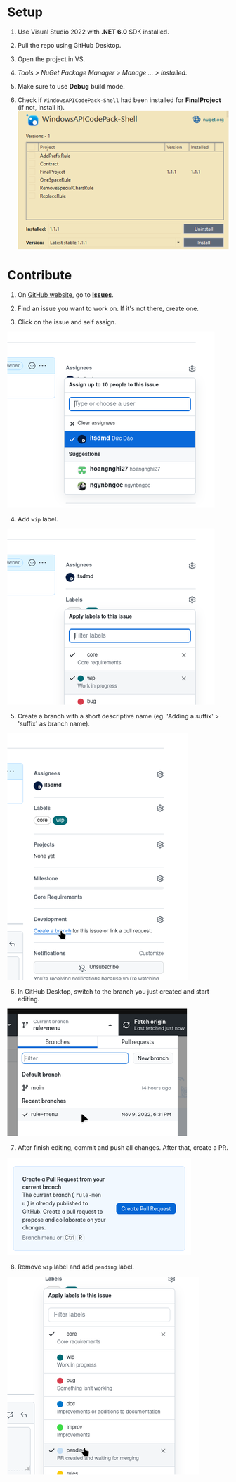 # Setup
1. Use Visual Studio 2022 with **.NET 6.0** SDK installed.

2. Pull the repo using GitHub Desktop.

3. Open the project in VS.

4. *Tools > NuGet Package Manager > Manage ... > Installed*.

5. Make sure to use **Debug** build mode.

6. Check if `WindowsAPICodePack-Shell` had been installed for **FinalProject** (if not, install it). ![](doc/res/vs-nuget.png)


# Contribute
1. On [GitHub website](https://github.com/itsdmd/CS202-Final), go to [**Issues**](https://github.com/itsdmd/CS202-Final/issues).

2. Find an issue you want to work on. If it's not there, create one.

3. Click on the issue and self assign.

![](doc/res/gh-self-assign.png)

4. Add `wip` label.

![](doc/res/gh-wip-label.png)

5. Create a branch with a short descriptive name (eg. 'Adding a suffix' > 'suffix' as branch name).

![](doc/res/gh-create-branch.png)

6. In GitHub Desktop, switch to the branch you just created and start editing.

![](doc/res/ghd-switch-branch.png)

7. After finish editing, commit and push all changes. After that, create a PR.

![](doc/res/ghd-create-pr.png)

8. Remove `wip` label and add `pending` label.

![](doc/res/gh-pending-label.png)